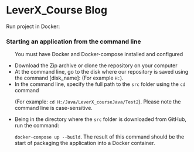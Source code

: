 # LeverX_Course Blog
Run project in Docker: 
<h3>Starting an application from the command line</h3>
<ul>

You must have Docker and  Docker-compose installed and configured

<li>Download the Zip archive or clone the repository on your computer</li>
<li> At the command line, go to the disk where our repository is saved using the command [disk_name]: (For example <code>H:</code>). </li>

<li> In the command line, specify the full path to the <code>src</code> folder using the <code>cd</code> command

(For example: <code>cd H:/Java/LeverX_courseJava/Test2</code>). Please note the command line is case-sensitive.</li>

<li> Being in the directory where the <code>src</code> folder is downloaded from GitHub, run the command:

<code>docker-compose up --build</code>. 
The result of this command should be the start of packaging the application into a Docker container.
</ul>
